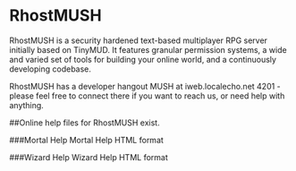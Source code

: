 RhostMUSH
=========

RhostMUSH is a security hardened text-based multiplayer RPG server initially based on TinyMUD. It features granular permission systems, a wide and varied set of tools for building your online world, and a continuously developing codebase.

RhostMUSH has a developer hangout MUSH at iweb.localecho.net 4201 - please feel free to connect there if you want to reach us, or need help with anything.

##Online help files for RhostMUSH exist.

###Mortal Help
Mortal Help HTML format

###Wizard Help
Wizard Help HTML format
